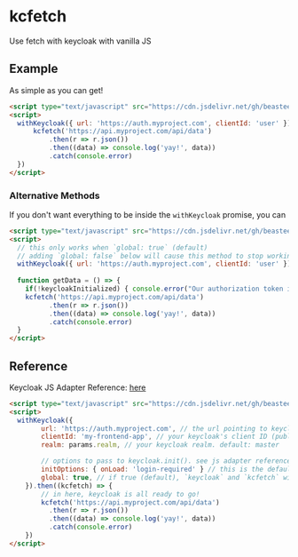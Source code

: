 # kcfetch
Use fetch with keycloak with vanilla JS

## Example
As simple as you can get!
```html
<script type="text/javascript" src="https://cdn.jsdelivr.net/gh/beasteers/kcfetch/kcfetch.js"></script>
<script>
  withKeycloak({ url: 'https://auth.myproject.com', clientId: 'user' }).then((kcfetch) => {
      kcfetch('https://api.myproject.com/api/data')
          .then(r => r.json())
          .then((data) => console.log('yay!', data))
          .catch(console.error)
  })
</script>
```
### Alternative Methods
If you don't want everything to be inside the `withKeycloak` promise, you can 
```html
<script type="text/javascript" src="https://cdn.jsdelivr.net/gh/beasteers/kcfetch/kcfetch.js"></script>
<script>
  // this only works when `global: true` (default)
  // adding `global: false` below will cause this method to stop working
  withKeycloak({ url: 'https://auth.myproject.com', clientId: 'user' })
  
  function getData = () => {
    if(!keycloakInitialized) { console.error("Our authorization token isn't ready yet..." }
    kcfetch('https://api.myproject.com/api/data')
          .then(r => r.json())
          .then((data) => console.log('yay!', data))
          .catch(console.error)
  }
</script>
```

## Reference

Keycloak JS Adapter Reference: [here](https://www.keycloak.org/docs/latest/securing_apps/#javascript-adapter-reference)

```html
<script type="text/javascript" src="https://cdn.jsdelivr.net/gh/beasteers/kcfetch/kcfetch.js"></script>
<script>
  withKeycloak({
        url: 'https://auth.myproject.com', // the url pointing to keycloak. required
        clientId: 'my-frontend-app', // your keycloak's client ID (public). required
        realm: params.realm, // your keycloak realm. default: master

        // options to pass to keycloak.init(). see js adapter reference above.
        initOptions: { onLoad: 'login-required' } // this is the default
        global: true, // if true (default), `keycloak` and `kcfetch` will be set as global variables.
    }).then((kcfetch) => {
        // in here, keycloak is all ready to go!
        kcfetch('https://api.myproject.com/api/data')
          .then(r => r.json())
          .then((data) => console.log('yay!', data))
          .catch(console.error)
    })
</script>
```
